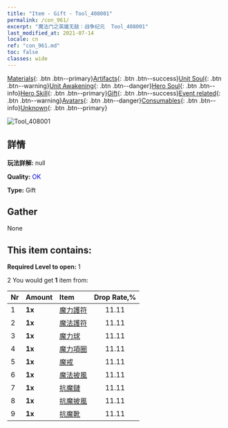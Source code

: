 ```yaml
---
title: "Item - Gift - Tool_408001"
permalink: /con_961/
excerpt: "魔法门之英雄无敌：战争纪元  Tool_408001"
last_modified_at: 2021-07-14
locale: cn
ref: "con_961.md"
toc: false
classes: wide
---
```

 [Materials](/ItemsCN/){: .btn .btn--primary}[Artifacts](/ItemsCN/Artifacts/){: .btn .btn--success}[Unit Soul](/ItemsCN/UnitSoul/){: .btn .btn--warning}[Unit Awakening](/ItemsCN/UnitAwakening/){: .btn .btn--danger}[Hero Soul](/ItemsCN/HeroSoul/){: .btn .btn--info}[Hero Skill](/ItemsCN/HeroSkill/){: .btn .btn--primary}[Gift](/ItemsCN/Gift/){: .btn .btn--success}[Event related](/ItemsCN/Events/){: .btn .btn--warning}[Avatars](/ItemsCN/Avatars/){: .btn .btn--danger}[Consumables](/ItemsCN/Consumables/){: .btn .btn--info}[Unknown](/ItemsCN/Unknown/){: .btn .btn--primary}

 ![Tool_408001](/images/t/i_907046.png)

## 詳情
 **玩法詳解:** null

 **Quality:** <span style="color: #0000CD">OK</span>

 **Type:** Gift

## Gather

  None

## This item contains:

 **Required Level to open:** 1

 2 You would get **1** item  from:

  | Nr | Amount |     Item    | Drop Rate,% |
  |:---|:-------|:------------|:---------:|
  | 1 |  **1x** | [魔力護符](/cn/Items/art_112/) | 11.11 | 
  | 2 |  **1x** | [魔法護符](/cn/Items/art_113/) | 11.11 | 
  | 3 |  **1x** | [魔力球](/cn/Items/art_114/) | 11.11 | 
  | 4 |  **1x** | [魔力項圈](/cn/Items/art_115/) | 11.11 | 
  | 5 |  **1x** | [魔戒](/cn/Items/art_116/) | 11.11 | 
  | 6 |  **1x** | [魔法披風](/cn/Items/art_117/) | 11.11 | 
  | 7 |  **1x** | [抗魔鏈](/cn/Items/art_118/) | 11.11 | 
  | 8 |  **1x** | [抗魔披風](/cn/Items/art_119/) | 11.11 | 
  | 9 |  **1x** | [抗魔靴](/cn/Items/art_120/) | 11.11 | 
